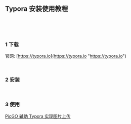 ## Typora 安装使用教程  

​    

​    

### 1 下载  

官网: [https://typora.io](https://typora.io "https://typora.io")  

​    

### 2 安装  

​    

### 3 使用  

[PicGO 辅助 Typora 实现图片上传](../../GeekTools/Windows/23.1.windows.picgo.md "../../GeekTools/Windows/23.1.windows.picgo.md")  

